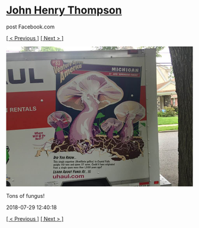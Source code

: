 # [John Henry Thompson](../README.md)
post Facebook.com

[[ < Previous ]](2018-07-30-1.md) [[ Next > ]](2018-03-18-1.md)

[![](../media/2018-07-29/Timeline-Photos-Tons-of-fungus.jpg)](../README.md)

Tons of fungus!

2018-07-29 12:40:18

[[ < Previous ]](2018-07-30-1.md) [[ Next > ]](2018-03-18-1.md)